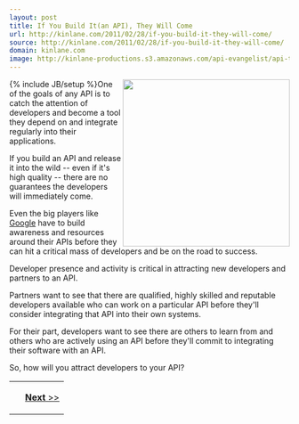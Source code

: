 ```yaml
---
layout: post
title: If You Build It(an API), They Will Come
url: http://kinlane.com/2011/02/28/if-you-build-it-they-will-come/
source: http://kinlane.com/2011/02/28/if-you-build-it-they-will-come/
domain: kinlane.com
image: http://kinlane-productions.s3.amazonaws.com/api-evangelist/api-tag-cloud.jpg
---
```

{% include JB/setup %}<img src="http://kinlane-productions.s3.amazonaws.com/api-evangelist/api-tag-cloud.jpg" alt="" width="300" align="right" />One of the goals of any API is to catch the attention of developers and become a tool they depend on and integrate regularly into their applications.<p></p>
If you build an API and release it into the wild -- even if it's high quality -- there are no guarantees the developers will immediately come.<p></p>
Even the big players like <a href="http://www.kinlane.com/category/google/">Google</a> have to build awareness and resources around their APIs before they can hit a critical mass of developers and be on the road to success.<p></p>
Developer presence and activity is critical in attracting new developers and partners to an API.<p></p>
Partners want to see that there are qualified, highly skilled and reputable developers available who can work on a particular API before they'll consider integrating that API into their own systems.<p></p>
For their part, developers want to see there are others to learn from and others who are actively using an API before they'll commit to integrating their software with an API.<p></p>
So, how will you attract developers to your API?
<table cellspacing="5" cellpadding="5" width="100%">
<tbody>
<tr>
<td>
<p style="text-align: right;">&nbsp;
</td>
<td>
<p style="text-align: right;"><a title="Provide High Quality, Professional API Developers with Elance" href="http://www.kinlane.com/2011/02/provide-high-quality-professional-api-developers-with-elance/"><strong>Next</strong> &gt;&gt;</a>
</td>
</tr>
</tbody>
</table>

